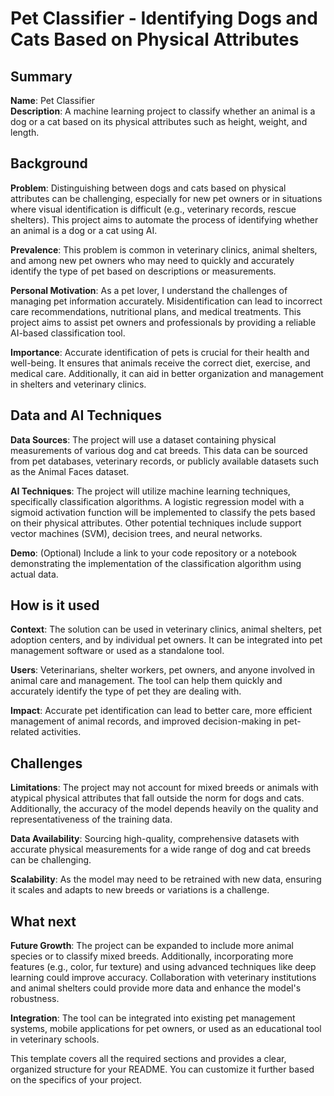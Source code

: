 

# Pet Classifier - Identifying Dogs and Cats Based on Physical Attributes

## Summary
**Name**: Pet Classifier  
**Description**: A machine learning project to classify whether an animal is a dog or a cat based on its physical attributes such as height, weight, and length.

## Background
**Problem**: Distinguishing between dogs and cats based on physical attributes can be challenging, especially for new pet owners or in situations where visual identification is difficult (e.g., veterinary records, rescue shelters). This project aims to automate the process of identifying whether an animal is a dog or a cat using AI.

**Prevalence**: This problem is common in veterinary clinics, animal shelters, and among new pet owners who may need to quickly and accurately identify the type of pet based on descriptions or measurements.

**Personal Motivation**: As a pet lover, I understand the challenges of managing pet information accurately. Misidentification can lead to incorrect care recommendations, nutritional plans, and medical treatments. This project aims to assist pet owners and professionals by providing a reliable AI-based classification tool.

**Importance**: Accurate identification of pets is crucial for their health and well-being. It ensures that animals receive the correct diet, exercise, and medical care. Additionally, it can aid in better organization and management in shelters and veterinary clinics.

## Data and AI Techniques
**Data Sources**: The project will use a dataset containing physical measurements of various dog and cat breeds. This data can be sourced from pet databases, veterinary records, or publicly available datasets such as the Animal Faces dataset.

**AI Techniques**: The project will utilize machine learning techniques, specifically classification algorithms. A logistic regression model with a sigmoid activation function will be implemented to classify the pets based on their physical attributes. Other potential techniques include support vector machines (SVM), decision trees, and neural networks.

**Demo**: (Optional) Include a link to your code repository or a notebook demonstrating the implementation of the classification algorithm using actual data.

## How is it used
**Context**: The solution can be used in veterinary clinics, animal shelters, pet adoption centers, and by individual pet owners. It can be integrated into pet management software or used as a standalone tool.

**Users**: Veterinarians, shelter workers, pet owners, and anyone involved in animal care and management. The tool can help them quickly and accurately identify the type of pet they are dealing with.

**Impact**: Accurate pet identification can lead to better care, more efficient management of animal records, and improved decision-making in pet-related activities.

## Challenges
**Limitations**: The project may not account for mixed breeds or animals with atypical physical attributes that fall outside the norm for dogs and cats. Additionally, the accuracy of the model depends heavily on the quality and representativeness of the training data.

**Data Availability**: Sourcing high-quality, comprehensive datasets with accurate physical measurements for a wide range of dog and cat breeds can be challenging.

**Scalability**: As the model may need to be retrained with new data, ensuring it scales and adapts to new breeds or variations is a challenge.

## What next
**Future Growth**: The project can be expanded to include more animal species or to classify mixed breeds. Additionally, incorporating more features (e.g., color, fur texture) and using advanced techniques like deep learning could improve accuracy. Collaboration with veterinary institutions and animal shelters could provide more data and enhance the model's robustness.

**Integration**: The tool can be integrated into existing pet management systems, mobile applications for pet owners, or used as an educational tool in veterinary schools.



This template covers all the required sections and provides a clear, organized structure for your README. You can customize it further based on the specifics of your project.
